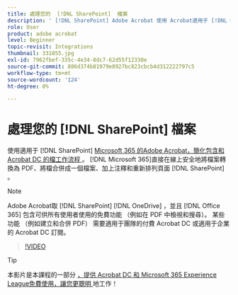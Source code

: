 ```yaml
---
title: 處理您的  [!DNL SharePoint]  檔案
description: ' [!DNL SharePoint] Adobe Acrobat 使用 Acrobat適用于 [!DNL Microsoft 365]'
role: User
product: adobe acrobat
level: Beginner
topic-revisit: Integrations
thumbnail: 331855.jpg
exl-id: 7962fbef-335c-4e34-8dc7-62d55f12338e
source-git-commit: 886d374b81979e8927bc823cbcb4d312222797c5
workflow-type: tm+mt
source-wordcount: '124'
ht-degree: 0%

---
```


# 處理您的 [!DNL SharePoint] 檔案

使用適用于 [!DNL SharePoint] [ Microsoft 365 的Adobe Acrobat，簡化包含和Acrobat DC 的檔工作流程 ](https://appsource.microsoft.com/en-us/product/web-apps/adobeinc.adobe-document-cloud-pdf?tab=Overview) 。 [!DNL Microsoft 365]直接在線上安全地將檔案轉換為 PDF、將檔合併成一個檔案、加上注釋和重新排列頁面 [!DNL SharePoint] 。

>[!NOTE]
>
>Adobe Acrobat取 [!DNL SharePoint] [!DNL OneDrive] ，並且 [!DNL Office 365] 包含可供所有使用者使用的免費功能 （例如在 PDF 中檢視和搜尋）。 某些功能 （例如建立和合併 PDF） 需要適用于團隊的付費 Acrobat DC 或適用于企業的 Acrobat DC 訂閱。

>[!VIDEO](https://video.tv.adobe.com/v/331855?hidetitle=true)

>[!TIP]
>
>本影片是本課程的一部分 [ ，提供 Acrobat DC 和 Microsoft 365 Experience League免費使用，讓您更聰明 ](https://experienceleague.adobe.com/?recommended=Acrobat-U-1-2021.microsoft365) 地工作！
